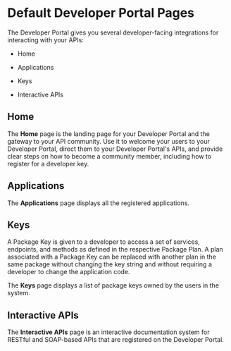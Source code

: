 ﻿---
sidebar_position: 3
---

# Default Developer Portal Pages

<head>
  <meta name="guidename" content="API Management"/>
  <meta name="context" content="GUID-623ea1d2-2f7c-48a5-8bfd-a070dab78236"/>
</head>

The Developer Portal gives you several developer-facing integrations for interacting with your APIs: 

- Home

- Applications

- Keys

- Interactive APIs

## Home

The **Home** page is the landing page for your Developer Portal and the gateway to your API community. Use it to welcome your users to your Developer Portal, direct them to your Developer Portal's APIs, and provide clear steps on how to become a community member, including how to register for a developer key. 

## Applications

The **Applications** page displays all the registered applications.

## Keys

A Package Key is given to a developer to access a set of services, endpoints, and methods as defined in the respective Package Plan. A plan associated with a Package Key can be replaced with another plan in the same package without changing the key string and without requiring a developer to change the application code. 

The **Keys** page displays a list of package keys owned by the users in the system. 

## Interactive APIs

The **Interactive APIs** page is an interactive documentation system for RESTful and SOAP-based APIs that are registered on the Developer Portal. 
